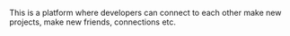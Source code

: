 This is a platform where developers can connect to each other make new projects, make new friends, connections etc.